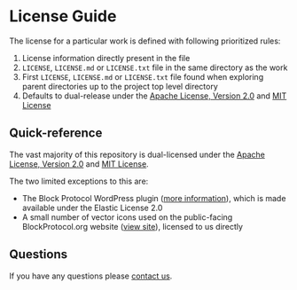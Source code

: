 # License Guide

The license for a particular work is defined with following prioritized rules:

1.  License information directly present in the file
1.  `LICENSE`, `LICENSE.md` or `LICENSE.txt` file in the same directory as the work
1.  First `LICENSE`, `LICENSE.md` or `LICENSE.txt` file found when exploring parent directories up to the project top level directory
1.  Defaults to dual-release under the [Apache License, Version 2.0](https://github.com/blockprotocol/blockprotocol/blob/main/LICENSE-APACHE.md) and [MIT License](https://github.com/blockprotocol/blockprotocol/blob/main/LICENSE-MIT.md)

## Quick-reference

The vast majority of this repository is dual-licensed under the [Apache License, Version 2.0](https://github.com/blockprotocol/blockprotocol/blob/main/LICENSE-APACHE.md) and [MIT License](https://github.com/blockprotocol/blockprotocol/blob/main/LICENSE-MIT.md).

The two limited exceptions to this are:

- The Block Protocol WordPress plugin ([more information](https://blockprotocol.org/wordpress)), which is made available under the Elastic License 2.0
- A small number of vector icons used on the public-facing BlockProtocol.org website ([view site](https://blockprotocol.org/)), licensed to us directly

## Questions

If you have any questions please [contact us](https://blockprotocol.org/contact).
